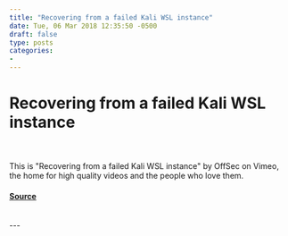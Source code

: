```yaml
---
title: "Recovering from a failed Kali WSL instance"
date: Tue, 06 Mar 2018 12:35:50 -0500
draft: false
type: posts
categories: 
- 
---
```

# Recovering from a failed Kali WSL instance

<br/>

<br/>
This is "Recovering from a failed Kali WSL instance" by OffSec on Vimeo, the home for high quality videos and the people who love them.

#### [Source](https://vimeo.com/258835347)

<br/>
---
